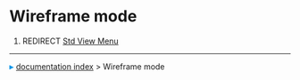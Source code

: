 # Wireframe mode
1.  REDIRECT [Std View Menu](Std_View_Menu.md)



---
![](images/Right_arrow.png) [documentation index](../README.md) > Wireframe mode
